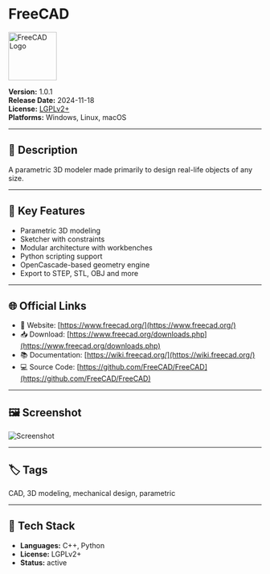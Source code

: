 # FreeCAD

<img src="https://www.freecad.org/svg/logo-freecad.svg" alt="FreeCAD Logo" style="height: 96px;" />

**Version:** 1.0.1  
**Release Date:** 2024-11-18  
**License:** [LGPLv2+](https://wiki.freecad.org/License)  
**Platforms:** Windows, Linux, macOS  

---

## 🧩 Description

A parametric 3D modeler made primarily to design real-life objects of any size.

---

## 🚀 Key Features

<!-- FEATURES:START -->
- Parametric 3D modeling
- Sketcher with constraints
- Modular architecture with workbenches
- Python scripting support
- OpenCascade-based geometry engine
- Export to STEP, STL, OBJ and more
<!-- FEATURES:END -->

---

## 🌐 Official Links

- 🔗 Website: [https://www.freecad.org/](https://www.freecad.org/)
- 📥 Download: [https://www.freecad.org/downloads.php](https://www.freecad.org/downloads.php)
- 📚 Documentation: [https://wiki.freecad.org/](https://wiki.freecad.org/)
- 💻 Source Code: [https://github.com/FreeCAD/FreeCAD](https://github.com/FreeCAD/FreeCAD)

---

## 🖼️ Screenshot

![Screenshot](https://www.freecad.org/images/cover-photo.avif)

---

## 🏷️ Tags

CAD, 3D modeling, mechanical design, parametric

---

## 🔧 Tech Stack

- **Languages:** C++, Python
- **License:** LGPLv2+
- **Status:** active
